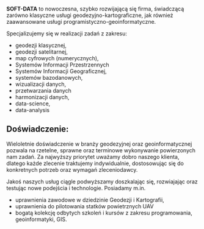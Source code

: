 

**SOFT-DATA** to nowoczesna, szybko rozwijającą się firma, świadczącą zarówno klasyczne usługi geodezyjno-kartograficzne, jak również zaawansowane usługi programistyczno-geoinformatyczne. 

Specjalizujemy się w realizacji zadań z zakresu: 
- geodezji klasycznej, 
- geodezji satelitarnej, 
- map cyfrowych (numerycznych), 
- Systemów Informacji Przestrzennych 
- Systemów Informacji Geograficznej, 
- systemów bazodanowych, 
- wizualizacji danych, 
- przetwarzania danych
- harmonizacji danych, 
- data-science, 
- data-analysis  

## Doświadczenie:
Wieloletnie doświadczenie w branży geodezyjnej oraz geoinformatycznej pozwala na rzetelne, sprawne oraz terminowe wykonywanie powierzonych nam zadań. Za najwyższy priorytet uważamy dobro naszego klienta, dlatego każde zlecenie traktujemy indywidualnie, dostosowując się do konkretnych potrzeb oraz wymagań zleceniodawcy. 

Jakoś naszych usług ciągle podwyższamy doszkalając się, rozwiajając oraz testując nowe podejścia i technologie. Posiadamy m.in.
- uprawnienia zawodowe w dziedzinie Geodezji i Kartografii,
- uprawnienia do pilotowania statków powietrznych UAV
- bogatą kolekcję odbytych szkoleń i kursów z zakresu programowania, geoinformatyki, GIS.

